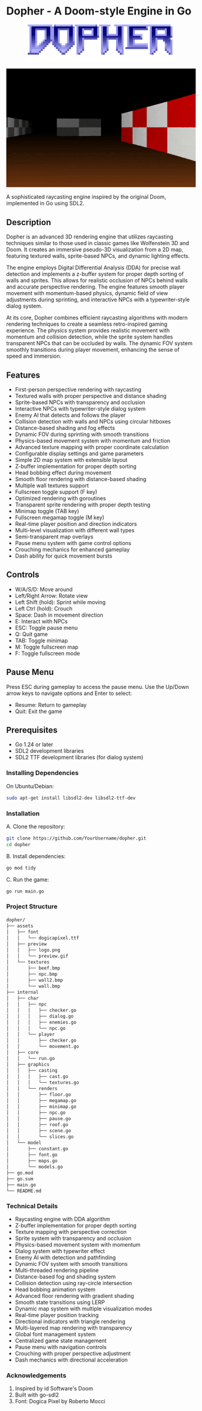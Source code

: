 # Dopher - A Doom-style Engine in Go

<p align="center">
  <img src="./assets/logo.png" alt="Dopher Logo"/>
</p>
<p align="center">
  <img src="./assets/preview.gif" />
</p>

A sophisticated raycasting engine inspired by the original Doom, implemented in Go using SDL2.

## Description

Dopher is an advanced 3D rendering engine that utilizes raycasting techniques similar to those used in classic games like Wolfenstein 3D and Doom. It creates an immersive pseudo-3D visualization from a 2D map, featuring textured walls, sprite-based NPCs, and dynamic lighting effects.

The engine employs Digital Differential Analysis (DDA) for precise wall detection and implements a z-buffer system for proper depth sorting of walls and sprites. This allows for realistic occlusion of NPCs behind walls and accurate perspective rendering. The engine features smooth player movement with momentum-based physics, dynamic field of view adjustments during sprinting, and interactive NPCs with a typewriter-style dialog system.

At its core, Dopher combines efficient raycasting algorithms with modern rendering techniques to create a seamless retro-inspired gaming experience. The physics system provides realistic movement with momentum and collision detection, while the sprite system handles transparent NPCs that can be occluded by walls. The dynamic FOV system smoothly transitions during player movement, enhancing the sense of speed and immersion.

## Features

- First-person perspective rendering with raycasting
- Textured walls with proper perspective and distance shading
- Sprite-based NPCs with transparency and occlusion
- Interactive NPCs with typewriter-style dialog system
- Enemy AI that detects and follows the player
- Collision detection with walls and NPCs using circular hitboxes
- Distance-based shading and fog effects
- Dynamic FOV during sprinting with smooth transitions
- Physics-based movement system with momentum and friction
- Advanced texture mapping with proper coordinate calculation
- Configurable display settings and game parameters
- Simple 2D map system with extensible layout
- Z-buffer implementation for proper depth sorting
- Head bobbing effect during movement
- Smooth floor rendering with distance-based shading
- Multiple wall textures support
- Fullscreen toggle support (F key)
- Optimized rendering with goroutines
- Transparent sprite rendering with proper depth testing
- Minimap toggle (TAB key)
- Fullscreen megamap toggle (M key)
- Real-time player position and direction indicators
- Multi-level visualization with different wall types
- Semi-transparent map overlays
- Pause menu system with game control options
- Crouching mechanics for enhanced gameplay
- Dash ability for quick movement bursts

## Controls

- W/A/S/D: Move around
- Left/Right Arrow: Rotate view
- Left Shift (hold): Sprint while moving
- Left Ctrl (hold): Crouch
- Space: Dash in movement direction
- E: Interact with NPCs
- ESC: Toggle pause menu
- Q: Quit game
- TAB: Toggle minimap
- M: Toggle fullscreen map
- F: Toggle fullscreen mode

## Pause Menu

Press ESC during gameplay to access the pause menu. Use the Up/Down arrow keys to navigate options and Enter to select:

- Resume: Return to gameplay
- Quit: Exit the game

## Prerequisites

- Go 1.24 or later
- SDL2 development libraries
- SDL2 TTF development libraries (for dialog system)

### Installing Dependencies

On Ubuntu/Debian:

```bash
sudo apt-get install libsdl2-dev libsdl2-ttf-dev
```

### Installation

A. Clone the repository:

```bash
git clone https://github.com/YourUsername/dopher.git
cd dopher
```

B. Install dependencies:

```bash
go mod tidy
```

C. Run the game:

```bash
go run main.go
```

### Project Structure

```struct
dopher/
├── assets
│   ├── font
│   │   └── dogicapixel.ttf
│   ├── preview
│   │   ├── logo.png
│   │   └── preview.gif
│   └── textures
│       ├── beef.bmp
│       ├── npc.bmp
│       ├── wall2.bmp
│       └── wall.bmp
├── internal
│   ├── char
│   │   ├── npc
│   │   │   ├── checker.go
│   │   │   ├── dialog.go
│   │   │   ├── enemies.go
│   │   │   └── npc.go
│   │   └── player
│   │       ├── checker.go
│   │       └── movement.go
│   ├── core
│   │   └── run.go
│   ├── graphics
│   │   ├── casting
│   │   │   ├── cast.go
│   │   │   └── textures.go
│   │   └── renders
│   │       ├── floor.go
│   │       ├── megamap.go
│   │       ├── minimap.go
│   │       ├── npc.go
│   │       ├── pause.go
│   │       ├── roof.go
│   │       ├── scene.go
│   │       └── slices.go
│   └── model
│       ├── constant.go
│       ├── font.go
│       ├── maps.go
│       └── models.go
├── go.mod
├── go.sum
├── main.go
└── README.md
```

### Technical Details

- Raycasting engine with DDA algorithm
- Z-buffer implementation for proper depth sorting
- Texture mapping with perspective correction
- Sprite system with transparency and occlusion
- Physics-based movement system with momentum
- Dialog system with typewriter effect
- Enemy AI with detection and pathfinding
- Dynamic FOV system with smooth transitions
- Multi-threaded rendering pipeline
- Distance-based fog and shading system
- Collision detection using ray-circle intersection
- Head bobbing animation system
- Advanced floor rendering with gradient shading
- Smooth state transitions using LERP
- Dynamic map system with multiple visualization modes
- Real-time player position tracking
- Directional indicators with triangle rendering
- Multi-layered map rendering with transparency
- Global font management system
- Centralized game state management
- Pause menu with navigation controls
- Crouching with proper perspective adjustment
- Dash mechanics with directional acceleration

### Acknowledgements

1. Inspired by id Software's Doom
2. Built with go-sdl2
3. Font: Dogica Pixel by Roberto Mocci
